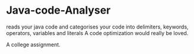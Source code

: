 # Java-code-Analyser
reads your java code and categorises your code into delimiters, keywords, operators, variables and literals 
A code optimization would really be loved.

A college assignment. 
